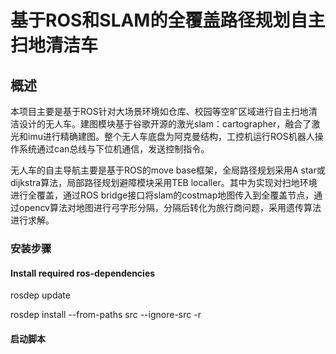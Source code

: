 # 基于ROS和SLAM的全覆盖路径规划自主扫地清洁车

## 概述

本项目主要是基于ROS针对大场景环境如仓库、校园等空旷区域进行自主扫地清洁设计的无人车。建图模块基于谷歌开源的激光slam：cartographer，融合了激光和imu进行精确建图。整个无人车底盘为阿克曼结构，工控机运行ROS机器人操作系统通过can总线与下位机通信，发送控制指令。

无人车的自主导航主要是基于ROS的move base框架，全局路径规划采用A star或dijkstra算法，局部路径规划避障模块采用TEB localler。其中为实现对扫地环境进行全覆盖，通过ROS bridge接口将slam的costmap地图传入到全覆盖节点，通过opencv算法对地图进行弓字形分隔，分隔后转化为旅行商问题，采用遗传算法进行求解。

### 安装步骤

#### Install required ros-dependencies
rosdep update

rosdep install --from-paths src --ignore-src -r

#### 启动脚本


